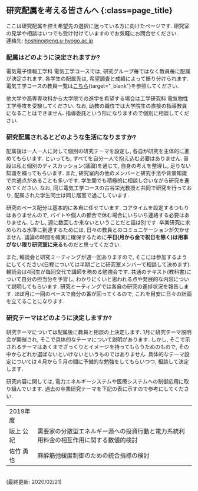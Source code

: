 ## 研究配属を考える皆さんへ  {:class=page_title}

ここは研究配属を控え希望先の選択に迷っている方に向けたページです.
研究室の見学や相談はいつでも受け付けていますのでお気軽にお問合せください.  
連絡先: [hoshino@eng.u-hyogo.ac.jp](mailto:hoshino@eng.u-hyogo.ac.jp)


### 配属はどのように決定されますか?

電気電子情報工学科 電気工学コースでは, 研究グループ毎ではなく教員毎に配属が決定されます. 
各学生の配属先は, 希望調査と成績によって振り分けられます. 
電気工学コースの教員一覧は[こちら](http://www.eng.u-hyogo.ac.jp/outline/faculty/index.html#01){target="_blank"}を参照してください. 

他大学や高専専攻科から大学院での進学を希望する場合は工学研究科 電気物性工学専攻を受験してください. なお, 助教の職位では大学院生の直接の指導教員になることはできません. 指導委託という形になりますので個別に相談してください. 


### 研究配属されるとどのような生活になりますか?

配属後は一人一人に対して個別の研究テーマを設定し, 各自が研究を主体的に進めてもらいます.
といっても, すべてを自分一人で抱え込む必要はありません.
普段は私と個別のディスカッション(議論)を通じて, 自身の考えを整理し, 足りない知識を補ってもらいます. 
また, 研究室内の他のメンバーと研究手法や背景知識で共通点があることも多いです. 
学生間でも積極的に相談し合いながら研究を進めてください. 
なお, 同じ電気工学コースの古谷栄光教授と共同で研究を行っており, 配属された学生同士は同じ居室で過ごしています. 

研究のペース配分は基本的に各自に任せています.
コアタイムを設定するつもりはありませんので, バイトや個人の都合で休む場合にいちいち連絡する必要はありません. 
しかし, 週に数回しか来ないということだと話は別です.
卒業研究に求められる水準に到達するためには, 日々の教員とのコミュニケーションが欠かせません.
議論の時間を確実に確保するために**平日(月から金で祝日を除く)は用事がない限り研究室に来る**ものだと思ってください. 

また, 輪読会と研究ミーティングが週一回ありますので, そこには参加するようにしてください(日程については半期ごとに研究室メンバーで相談して決めます).
輪読会は4回生が毎回交代で講師を務める勉強会です.
共通のテキスト(教科書)について自分の担当分を予習し, わかりにくいと思われる点や発展的な内容について説明してもらいます.
研究ミーティングでは各自の研究の進捗状況を報告します. 
ほぼ月に一回のペースで自分の番が回ってくるので, これを目安に日々の計画を立てることになります.


### 研究テーマはどのように決定しますか?

研究テーマについては配属後に教員と相談の上決定します. 
1月に研究テーマ説明会が開催され, そこで具体的なテーマについて説明があります.
しかし, そこで示されるテーマはあくまでざっくりとイメージを持ってもらうためのもので, その中からどれか選ばないといけないというものではありません. 
具体的なテーマ設定については４月から５月の間に予備的な勉強をしてもらいつつ, 相談して決定します.

研究内容に関しては, 電力エネルギーシステムや医療システムへの制御応用に取り組んでいます. 
過去の卒業研究テーマを下記の表に示すので参考にしてください. 


<table class="table_line">
  <tr>
    <td class="table_left">2019年度</td>
  </tr>
  <tr>
    <td class="table_left">阪上 公紀</td>
    <td class="table_right">需要家の分散型エネルギー源への投資行動と電力系統利用料金の相互作用に関する数値的検討</td>
  </tr>
  <tr>
    <td class="table_left">佐竹 勇也</td>
    <td class="table_right">麻酔筋弛緩度制御のための統合指標の検討</td>
  </tr> 
</table>

<br>
(最終更新: 2020/02/21)
